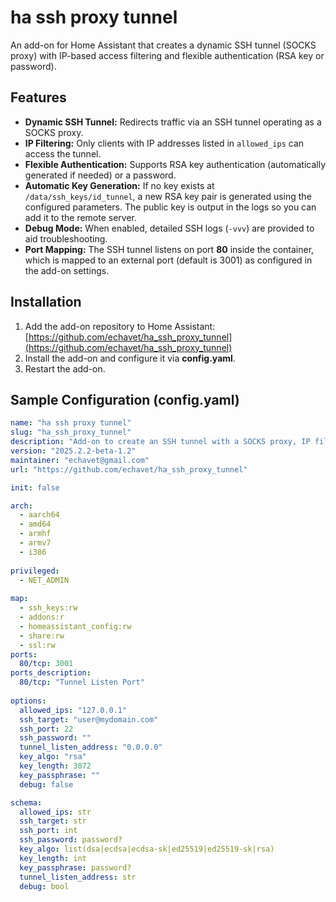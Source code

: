 # ha ssh proxy tunnel

An add-on for Home Assistant that creates a dynamic SSH tunnel (SOCKS proxy) with IP-based access filtering and flexible authentication (RSA key or password).

## Features

- **Dynamic SSH Tunnel:** Redirects traffic via an SSH tunnel operating as a SOCKS proxy.
- **IP Filtering:** Only clients with IP addresses listed in `allowed_ips` can access the tunnel.
- **Flexible Authentication:** Supports RSA key authentication (automatically generated if needed) or a password.
- **Automatic Key Generation:** If no key exists at `/data/ssh_keys/id_tunnel`, a new RSA key pair is generated using the configured parameters. The public key is output in the logs so you can add it to the remote server.
- **Debug Mode:** When enabled, detailed SSH logs (`-vvv`) are provided to aid troubleshooting.
- **Port Mapping:** The SSH tunnel listens on port **80** inside the container, which is mapped to an external port (default is 3001) as configured in the add-on settings.

## Installation

1. Add the add-on repository to Home Assistant:  
   [https://github.com/echavet/ha_ssh_proxy_tunnel](https://github.com/echavet/ha_ssh_proxy_tunnel)
2. Install the add-on and configure it via **config.yaml**.
3. Restart the add-on.

## Sample Configuration (config.yaml)

```yaml
name: "ha ssh proxy tunnel"
slug: "ha_ssh_proxy_tunnel"
description: "Add-on to create an SSH tunnel with a SOCKS proxy, IP filtering, and flexible authentication (password or RSA key)."
version: "2025.2.2-beta-1.2"
maintainer: "echavet@gmail.com"
url: "https://github.com/echavet/ha_ssh_proxy_tunnel"

init: false

arch:
  - aarch64
  - amd64
  - armhf
  - armv7
  - i386
  
privileged:
  - NET_ADMIN  
  
map:
  - ssh_keys:rw
  - addons:r
  - homeassistant_config:rw  
  - share:rw
  - ssl:rw
ports:
  80/tcp: 3001
ports_description:
  80/tcp: "Tunnel Listen Port"
  
options:
  allowed_ips: "127.0.0.1"
  ssh_target: "user@mydomain.com"
  ssh_port: 22
  ssh_password: ""    
  tunnel_listen_address: "0.0.0.0"
  key_algo: "rsa"
  key_length: 3072
  key_passphrase: ""
  debug: false

schema:
  allowed_ips: str
  ssh_target: str
  ssh_port: int
  ssh_password: password?
  key_algo: list(dsa|ecdsa|ecdsa-sk|ed25519|ed25519-sk|rsa)
  key_length: int
  key_passphrase: password?
  tunnel_listen_address: str
  debug: bool

